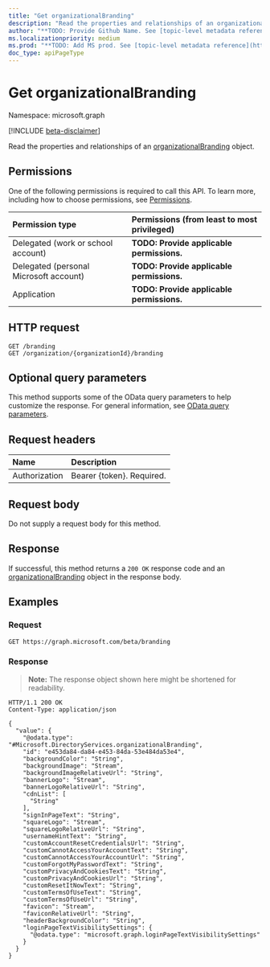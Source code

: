 ```yaml
---
title: "Get organizationalBranding"
description: "Read the properties and relationships of an organizationalBranding object."
author: "**TODO: Provide Github Name. See [topic-level metadata reference](https://msgo.azurewebsites.net/add/document/guidelines/metadata.html#topic-level-metadata)**"
ms.localizationpriority: medium
ms.prod: "**TODO: Add MS prod. See [topic-level metadata reference](https://msgo.azurewebsites.net/add/document/guidelines/metadata.html#topic-level-metadata)**"
doc_type: apiPageType
---
```


# Get organizationalBranding
Namespace: microsoft.graph

[!INCLUDE [beta-disclaimer](../../includes/beta-disclaimer.md)]

Read the properties and relationships of an [organizationalBranding](../resources/organizationalbranding.md) object.

## Permissions
One of the following permissions is required to call this API. To learn more, including how to choose permissions, see [Permissions](/graph/permissions-reference).

|Permission type|Permissions (from least to most privileged)|
|:---|:---|
|Delegated (work or school account)|**TODO: Provide applicable permissions.**|
|Delegated (personal Microsoft account)|**TODO: Provide applicable permissions.**|
|Application|**TODO: Provide applicable permissions.**|

## HTTP request

<!-- {
  "blockType": "ignored"
}
-->
``` http
GET /branding
GET /organization/{organizationId}/branding
```

## Optional query parameters
This method supports some of the OData query parameters to help customize the response. For general information, see [OData query parameters](/graph/query-parameters).

## Request headers
|Name|Description|
|:---|:---|
|Authorization|Bearer {token}. Required.|

## Request body
Do not supply a request body for this method.

## Response

If successful, this method returns a `200 OK` response code and an [organizationalBranding](../resources/organizationalbranding.md) object in the response body.

## Examples

### Request
<!-- {
  "blockType": "request",
  "name": "get_organizationalbranding"
}
-->
``` http
GET https://graph.microsoft.com/beta/branding
```


### Response
>**Note:** The response object shown here might be shortened for readability.
<!-- {
  "blockType": "response",
  "truncated": true,
  "@odata.type": "Microsoft.DirectoryServices.organizationalBranding"
}
-->
``` http
HTTP/1.1 200 OK
Content-Type: application/json

{
  "value": {
    "@odata.type": "#Microsoft.DirectoryServices.organizationalBranding",
    "id": "e453da84-da84-e453-84da-53e484da53e4",
    "backgroundColor": "String",
    "backgroundImage": "Stream",
    "backgroundImageRelativeUrl": "String",
    "bannerLogo": "Stream",
    "bannerLogoRelativeUrl": "String",
    "cdnList": [
      "String"
    ],
    "signInPageText": "String",
    "squareLogo": "Stream",
    "squareLogoRelativeUrl": "String",
    "usernameHintText": "String",
    "customAccountResetCredentialsUrl": "String",
    "customCannotAccessYourAccountText": "String",
    "customCannotAccessYourAccountUrl": "String",
    "customForgotMyPasswordText": "String",
    "customPrivacyAndCookiesText": "String",
    "customPrivacyAndCookiesUrl": "String",
    "customResetItNowText": "String",
    "customTermsOfUseText": "String",
    "customTermsOfUseUrl": "String",
    "favicon": "Stream",
    "faviconRelativeUrl": "String",
    "headerBackgroundColor": "String",
    "loginPageTextVisibilitySettings": {
      "@odata.type": "microsoft.graph.loginPageTextVisibilitySettings"
    }
  }
}
```

